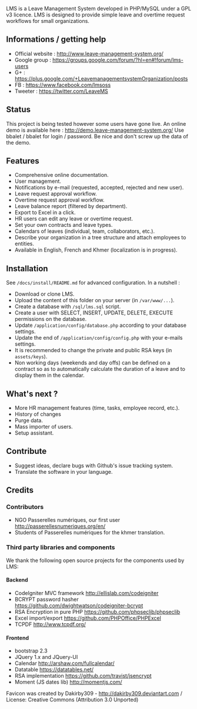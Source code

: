 LMS is a Leave Management System developed in PHP/MySQL under a GPL v3 licence.
LMS is designed to provide simple leave and overtime request workflows for small organizations.

## Informations / getting help

* Official website : http://www.leave-management-system.org/
* Google group : https://groups.google.com/forum/?hl=en#!forum/lms-users
* G+ : https://plus.google.com/+LeavemanagementsystemOrganization/posts
* FB : https://www.facebook.com/lmsoss
* Tweeter : https://twitter.com/LeaveMS

## Status

This project is being tested however some users have gone live. An online demo is available here : http://demo.leave-management-system.org/
Use bbalet / bbalet for login / password. Be nice and don't screw up the data of the demo.

## Features

* Comprehensive online documentation.
* User management.
* Notifications by e-mail (requested, accepted, rejected and new user).
* Leave request approval workflow.
* Overtime request approval workflow.
* Leave balance report (filtered by department).
* Export to Excel in a click.
* HR users can edit any leave or overtime request.
* Set your own contracts and leave types.
* Calendars of leaves (individual, team, collaborators, etc.).
* Describe your organization in a tree structure and attach employees to entities.
* Available in English, French and Khmer (localization is in progress).

## Installation

See <code>/docs/install/README.md</code> for advanced configuration. In a nutshell :
* Download or clone LMS.
* Upload the content of this folder on your server (in <code>/var/www/...</code>).
* Create a database with <code>/sql/lms.sql</code> script.
* Create a user with SELECT, INSERT, UPDATE, DELETE, EXECUTE permissions on the database.
* Update <code>/application/config/database.php</code> according to your database settings.
* Update the end of <code>/application/config/config.php</code> with your e-mails settings.
* It is recommended to change the private and public RSA keys (in <code>assets/keys</code>).
* Non working days (weekends and day offs) can be defined on a contract so as to automatically calculate the duration of a leave and to display them in the calendar.

## What's next ?

* More HR management features (time, tasks, employee record, etc.).
* History of changes
* Purge data.
* Mass importer of users.
* Setup assistant.

## Contribute

* Suggest ideas, declare bugs with Github's issue tracking system.
* Translate the software in your language.

## Credits

### Contributors

* NGO Passerelles numériques, our first user http://passerellesnumeriques.org/en/
* Students of Passerelles numériques for the khmer translation.

### Third party libraries and components

We thank the following open source projects for the components used by LMS:

#### Backend

* CodeIgniter MVC framework http://ellislab.com/codeigniter
* BCRYPT password hasher https://github.com/dwightwatson/codeigniter-bcrypt
* RSA Encryption in pure PHP https://github.com/phpseclib/phpseclib
* Excel import/export https://github.com/PHPOffice/PHPExcel
* TCPDF http://www.tcpdf.org/

#### Frontend

* bootstrap 2.3
* JQuery 1.x and JQuery-UI
* Calendar http://arshaw.com/fullcalendar/
* Datatable https://datatables.net/
* RSA implementation https://github.com/travist/jsencrypt
* Moment (JS dates lib) http://momentjs.com/

Favicon was created by Dakirby309 - http://dakirby309.deviantart.com / License: Creative Commons (Attribution 3.0 Unported)
